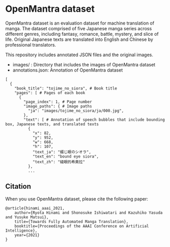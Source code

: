 # OpenMantra dataset
OpenMantra dataset is an evaluation dataset for machine translation of manga.
The dataset comprised of five Japanese manga series across different genres, including fantasy, romance, battle, mystery, and slice of life.
Original Japanese texts are translated into English and Chinese by professional translators.

This repository includes annotated JSON files and the original images.

- images/ : Directory that includes the images of OpenMantra dataset
- annotations.json: Annotation of OpenMantra dataset
```
[
  {
    "book_title": "tojime_no_siora", # Book title
    "pages": [ # Pages of each book
      {
        "page_index": 1, # Page number
        "image_paths": { # Image paths
          "ja": "images/tojime_no_siora/ja/000.jpg",
        },
        "text": [ # Annotation of speech bubbles that include bounding box, Japanese texts, and translated texts
          {
            "x": 82,
            "y": 952,
            "w": 668,
            "h": 107,
            "text_ja": "綴じ眼のシオラ",
            "text_en": "bound eye siora",
            "text_zh": "縫眼的希奧拉"
          },
          ...
```


## Citation
When you use OpenMantra dataset, please cite the following paper:

```
@article{hinami_aaai_2021,
    author={Ryota Hinami and Shonosuke Ishiwatari and Kazuhiko Yasuda and Yusuke Matsui},
    title={Towards Fully Automated Manga Translation},
    booktitle={Proceedings of the AAAI Conference on Artificial Intelligence},
    year={2021}
}
```


